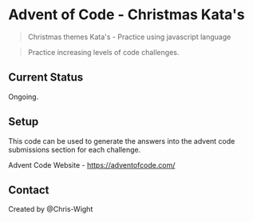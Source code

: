 # Advent of Code - Christmas Kata's
> Christmas themes Kata's - Practice using javascript language
<!-- -->
> Practice increasing levels of code challenges.

## Current Status
Ongoing.

## Setup
This code can be used to generate the answers into the advent code submissions section for each challenge. 
<!-- -->
Advent Code Website - https://adventofcode.com/

## Contact
Created by @Chris-Wight